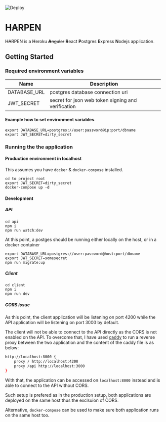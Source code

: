![Deploy](https://github.com/Wotzhs/HAPEN/workflows/Deploy/badge.svg?branch=master)

# H~~A~~RPEN

H~~A~~RPEN is a <b>H</b>eroku ~~<b>A</b>ngular~~ <b>R</b>eact <b>P</b>ostgres <b>E</b>xpress <b>N</b>odejs application.

## Getting Started

### Required environment variables

| Name         | Description                                        |
| ------------ | -------------------------------------------------- |
| DATABASE_URL | postgres database connection uri                   |
| JWT_SECRET   | secret for json web token signing and verification |


#### Example how to set environment variables
```shell
export DATABASE_URL=postgres://user:password@ip:port/dbname
export JWT_SECRET=dirty_secret
```

### Running the the application

#### Production environment in localhost

This assumes you have `docker` & `docker-compose` installed.

```shell
cd to project root
export JWT_SECRET=dirty_secret
docker-compose up -d
```

#### Development

##### API
```shell
cd api
npm i
npm run watch:dev
```

At this point, a postges should be running either locally on the host, or in a docker container

```shell
export DATABASE_URL=postgres://user:password@host:port/dbname
export JWT_SECRET=somesecret
npm run migrate:up
```

##### Client
```shell
cd client
npm i
npm run dev
```

##### CORS issue
As this point, the client application will be listening on port 4200 while the API application will be listening on port 3000 by default.

The client will not be able to connect to the API directly as the CORS is not enabled on the API. To overcome that, I have used [caddy](https://caddyserver.com/) to run a reverse proxy between the two application and the content of the caddy file is as below:

```bash
http://localhost:8000 {
	proxy / http://localhost:4200
	proxy /api http://localhost:3000
}
```

With that, the application can be accessed on `localhost:8000` instead and is able to connect to the API without CORS.

Such setup is prefered as in the production setup, both applications are deployed on the same host thus the exclsuion of CORS.

Alternative, `docker-compose` can be used to make sure both application runs on the same host too.